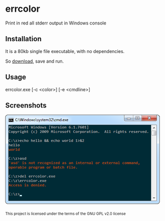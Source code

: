 # errcolor
Print in red all stderr output in Windows console

## Installation

It is a 80kb single file executable, with no dependencies.

So [download][release], save and run.

## Usage
errcolor.exe [-c &lt;color&gt;] [-e &lt;cmdline&gt;]

## Screenshots

![Screenshot][ss]

<sub>This project is licensed under the terms of the GNU GPL v2.0 license</sub>

[release]: https://github.com/kobilutil/errcolor/releases/latest
[ss]: https://github.com/kobilutil/errcolor/raw/master/images/screenshot.png "Screenshot"
